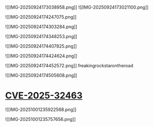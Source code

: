 ![[IMG-20250924173038958.png]]
![[IMG-20250924173021100.png]]

![[IMG-20250924174247075.png]]

![[IMG-20250924174303284.png]]

![[IMG-20250924174348253.png]]

![[IMG-20250924174407825.png]]

![[IMG-20250924174424624.png]]

![[IMG-20250924174452572.png]]
freakingrockstarontheroad


![[IMG-20250924174505608.png]] 

# [CVE-2025-32463](https://github.com/kh4sh3i/CVE-2025-32463)


![[IMG-20251001235922568.png]]



![[IMG-20251001235757656.png]]

